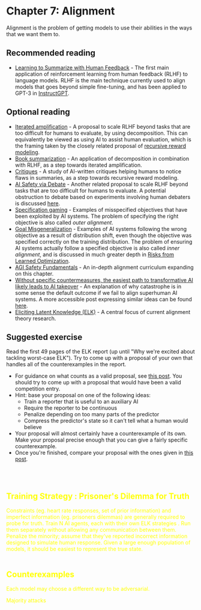 # Chapter 7: Alignment

Alignment is the problem of getting models to use their abilities in the ways that we want them to.

## Recommended reading

- [Learning to Summarize with Human Feedback](https://openai.com/blog/learning-to-summarize-with-human-feedback/) - The first main application of reinforcement learning from human feedback (RLHF) to language models. RLHF is the main technique currently used to align models that goes beyond simple fine-tuning, and has been applied to GPT-3 in [InstructGPT](https://openai.com/blog/instruction-following/).

## Optional reading

- [Iterated amplification](https://openai.com/blog/amplifying-ai-training/) - A proposal to scale RLHF beyond tasks that are too difficult for humans to evaluate, by using decomposition. This can equivalently be viewed as using AI to assist human evaluation, which is the framing taken by the closely related proposal of [recursive reward modeling](https://deepmindsafetyresearch.medium.com/scalable-agent-alignment-via-reward-modeling-bf4ab06dfd84).
- [Book summarization](https://openai.com/blog/summarizing-books/) - An application of decomposition in combination with RLHF, as a step towards iterated amplification.
- [Critiques](https://openai.com/blog/critiques/) - A study of AI-written critiques helping humans to notice flaws in summaries, as a step towards recursive reward modeling.
- [AI Safety via Debate](https://openai.com/blog/debate/) - Another related proposal to scale RLHF beyond tasks that are too difficult for humans to evaluate. A potential obstruction to debate based on experiments involving human debaters is discussed [here](https://www.alignmentforum.org/posts/PJLABqQ962hZEqhdB/debate-update-obfuscated-arguments-problem).
- [Specification gaming](https://www.deepmind.com/blog/specification-gaming-the-flip-side-of-ai-ingenuity) - Examples of misspecified objectives that have been exploited by AI systems. The problem of specifying the right objective is also called *outer alignment*.
- [Goal Misgeneralization](https://arxiv.org/abs/2105.14111) - Examples of AI systems following the wrong objective as a result of distribution shift, even though the objective was specified correctly on the training distribution. The problem of ensuring AI systems actually follow a specified objective is also called *inner alignment*, and is discussed in much greater depth in [Risks from Learned Optimization](https://arxiv.org/abs/1906.01820).
- [AGI Safety Fundamentals](https://docs.google.com/document/d/1mTm_sT2YQx3mRXQD6J2xD2QJG1c3kHyvX8kQc_IQ0ns/edit) - An in-depth alignment curriculum expanding on this chapter.
- [Without specific countermeasures, the easiest path to transformative AI likely leads to AI takeover](https://www.alignmentforum.org/posts/pRkFkzwKZ2zfa3R6H/without-specific-countermeasures-the-easiest-path-to) - An explanation of why catastrophe is in some sense the default outcome if we fail to align superhuman AI systems. A more accessible post expressing similar ideas can be found [here](https://www.cold-takes.com/why-ai-alignment-could-be-hard-with-modern-deep-learning/).
- [Eliciting Latent Knowledge (ELK)](https://www.alignmentforum.org/posts/qHCDysDnvhteW7kRd/arc-s-first-technical-report-eliciting-latent-knowledge) - A central focus of current alignment theory research.

## Suggested exercise

Read the first 49 pages of the ELK report (up until "Why we're excited about tackling worst-case ELK"). Try to come up with a proposal of your own that handles all of the counterexamples in the report.

- For guidance on what counts as a valid proposal, see [this post](https://www.alignmentforum.org/posts/QEYWkRoCn4fZxXQAY/prizes-for-elk-proposals). You should try to come up with a proposal that would have been a valid competition entry.
- Hint: base your proposal on one of the following ideas:
    - Train a reporter that is useful to an auxiliary AI
    - Require the reporter to be continuous
    - Penalize depending on too many parts of the predictor
    - Compress the predictor's state so it can't tell what a human would believe
- Your proposal will almost certainly have a counterexample of its own. Make your proposal precise enough that you can give a fairly specific counterexample.
- Once you're finished, compare your proposal with the ones given in [this post](https://www.alignmentforum.org/posts/zjMKpSB2Xccn9qi5t/elk-prize-results).


<span style="color:yellow">
    <br />
    <br />
    <h2> Training Strategy : Prisoner's Dilemma for Truth</h2>
        Constraints (eg. heart rate responses, set of prior information) and imperfect information (eg. prisoners dilemmas) are generally required to probe for truth. Train N AI agents, each with their own ELK strategies . Run them separately without allowing any communication between them. Penalize the minority; assume that they've reported incorrect information designed to simulate human response. Given a large enough population of models, it should be easiest to represent the true state.
    <br />
    <br />
    <h2> Counterexamples </h2>
        <p>Each model may choose a different way to be adversarial.</p>
        <p> Majority attacks </p>
</span>